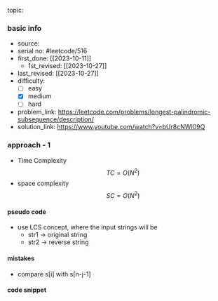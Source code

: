 topic:

### basic info
- source: 
- serial no: #leetcode/516 
- first_done: [[2023-10-11]]
	- 1st_revised: [[2023-10-27]]
- last_revised: [[2023-10-27]]
- difficulty:
	- [ ] easy
	- [x] medium
	- [ ] hard
- problem_link: https://leetcode.com/problems/longest-palindromic-subsequence/description/
- solution_link: https://www.youtube.com/watch?v=bUr8cNWI09Q

### approach - 1
- Time Complexity $$TC = O(N^2)$$
- space complexity $$SC = O(N^2)$$

#### pseudo code
- use LCS concept, where the input strings will be
	- str1 -> original string
	- str2 -> reverse string
#### mistakes
- compare s[i] with s[n-j-1]
#### code snippet
```python

```
